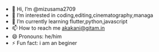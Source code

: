 - 👋 Hi, I’m @mizusama2709
- 👀 I’m interested in coding,editing,cinematography,managa
- 🌱 I’m currently learning flutter,python,javascript
- 📫 How to reach me akakani@gitam.in
- 😄 Pronouns: he/him
- ⚡ Fun fact: i am an beginer

<!---
mizusama2709/mizusama2709 is a ✨ special ✨ repository because its `README.md` (this file) appears on your GitHub profile.
You can click the Preview link to take a look at your changes.
--->
